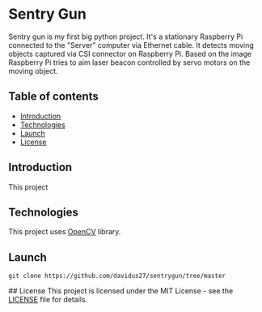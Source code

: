 # Sentry Gun 
Sentry gun is my first big python project. 
It's a stationary Raspberry Pi connected to the "Server" computer via Ethernet cable. It detects moving objects captured via 
CSI connector on Raspberry Pi. Based on the image Raspberry Pi tries to aim laser beacon controlled by servo motors on the moving object. 

## Table of contents
* [Introduction](#Introduction)
* [Technologies](#Technologies)
* [Launch](#Launch)
* [License](#License)


## Introduction
This project 


## Technologies
This project uses [OpenCV](https://opencv.org/) library.

## Launch

```
git clone https://github.com/davidus27/sentrygun/tree/master 
```


## License
This project is licensed under the MIT License - see the [LICENSE](LICENSE) file for details.
